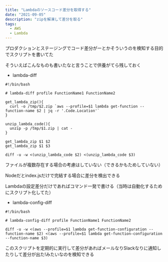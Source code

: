 ```yaml
---
title: "Lambdaのソースコード差分を取得する"
date: "2021-09-05"
description: "zipを解凍して差分を取る"
tags:
  - AWS
  - Lambda
---
```


プロダクションとステージングでコード差分がーとかそういうのを検知する目的でスクリプトを書いてた

そういえばこんなものも書いたなと言うことで供養がてら残しておく

- lambda-diff

```shell
#!/bin/bash

# lambda-diff profile FunctionName1 FunctionName2

get_lambda_zip(){
  curl -o /tmp/$2.zip `aws --profile=$1 lambda get-function --function-name $2 | jq -r '.Code.Location'`
}

unzip_lambda_code(){
  unzip -p /tmp/$1.zip | cat -
}

get_lambda_zip $1 $2
get_lambda_zip $1 $3

diff -u -w <(unzip_lambda_code $2) <(unzip_lambda_code $3)
```

ファイルが複数存在する場合の考慮はしていない（できるかもためしていない）

Nodeだとindex.jsだけで完結する場合に差分を検出できる

Lambdaの設定差分だけであればコマンド一発で書ける（当時は自動化するためにスクリプト化してた）

- lambda-config-diff

```shell
#!/bin/bash

# lambda-config-diff profile FunctionName1 FunctionName2

diff -u -w <(aws --profile=$1 lambda get-function-configuration --function-name $2) <(aws --profile=$1 lambda get-function-configuration --function-name $3)
```

このスクリプトを定期的に実行して差分があればメールなりSlackなりに通知したりして差分が出た!みたいなのを検知できる